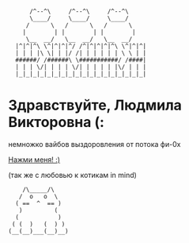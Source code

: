 ``` 
      /^--^\     /^--^\     /^--^\
      \____/     \____/     \____/
     /      \   /      \   /      \
    |        | |        | |        |
     \__  __/   \__  __/   \__  __/
  |^|^|^\ \^|^|^|^/ /^|^|^|^|^\ \^|^|^|
  | | | |\ \| | |/ /| | | | | | \ \ | |
  ######/ /######\ \###########/ /####|
  | | | \/| | | | \/| | | | | |\/ | | |
  |_|_|_|_|_|_|_|_|_|_|_|_|_|_|_|_|_|_|
```

# Здравствуйте, Людмила Викторовна (:

немножко вайбов выздоровления от потока фи-0х

[Нажми меня! :)](main.md)

(так же с любовью к котикам in mind)
```
    /\_____/\
   /  o   o  \
  ( ==  ^  == )
   )         (
  (           )
 ( (  )   (  ) )
(__(__)___(__)__)
```
